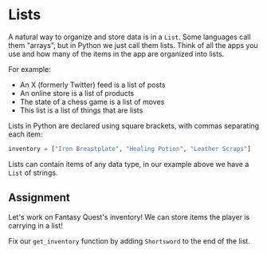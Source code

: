 # Lists

A natural way to organize and store data is in a `List`. Some languages call them "arrays", but in Python we just call them lists. Think of all the apps you use and how many of the items in the app are organized into lists.

For example:

- An X (formerly Twitter) feed is a list of posts
- An online store is a list of products
- The state of a chess game is a list of moves
- This list is a list of things that are lists

Lists in Python are declared using square brackets, with commas separating each item:

```python
inventory = ["Iron Breastplate", "Healing Potion", "Leather Scraps"]
```
Lists can contain items of any data type, in our example above we have a `List` of strings.

## Assignment

Let's work on Fantasy Quest's inventory! We can store items the player is carrying in a list!

Fix our `get_inventory` function by adding `Shortsword` to the end of the list.
